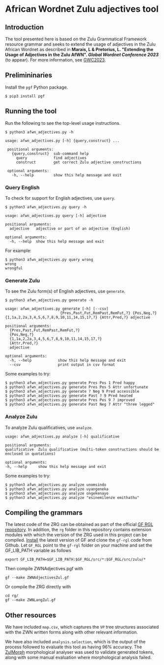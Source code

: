 # African Wordnet Zulu adjectives tool

## Introduction
The tool presented here is based on the Zulu Grammatical Framework resource grammar and seeks to extend the usage of adjectives in the Zulu African Wordnet as described in **Marais, L & Pretorius, L. "Extending the Usage of Adjectives in the Zulu AfWN". _Global Wordnet Conference 2023_** (to appear). For more information, see [GWC2023](https://www.hitz.eus/gwc2023/programme).

## Prelimininaries

Install the `pgf` Python package.

    $ pip3 install pgf

## Running the tool

Run the following to see the top-level usage instructions.

    $ python3 afwn_adjectives.py -h

    usage: afwn_adjectives.py [-h] {query,construct} ...

     positional arguments:
       {query,construct}  sub-command help
         query            find adjectives
         construct        get correct Zulu adjective constructions

     optional arguments:
       -h, --help         show this help message and exit

### Query English
To check for support for English adjectives, use `query`.

    $ python3 afwn_adjectives.py query -h

    usage: afwn_adjectives.py query [-h] adjective

    positional arguments:
      adjective   adjective or part of an adjective (English)

    optional arguments:
      -h, --help  show this help message and exit

For example:

    $ python3 afwn_adjectives.py query wrong
    wrong
    wrongful

### Generate Zulu
To see the Zulu form(s) of English adjectives, use `generate`.

    $ python3 afwn_adjectives.py generate -h

    usage: afwn_adjectives.py generate [-h] [--csv]
                             {Pres,Past,Fut,RemPast,RemFut,?} {Pos,Neg,?} {1,1a,2,2a,3,4,5,6,7,8,9,10,11,14,15,17,?} {Attr,Pred,?} adjective

    positional arguments:
      {Pres,Past,Fut,RemPast,RemFut,?}
      {Pos,Neg,?}
      {1,1a,2,2a,3,4,5,6,7,8,9,10,11,14,15,17,?}
      {Attr,Pred,?}
      adjective

    optional arguments:
      -h, --help            show this help message and exit
      --csv                 print output in csv format

Some examples to try:

    $ python3 afwn_adjectives.py generate Pres Pos 1 Pred happy
    $ python3 afwn_adjectives.py generate Pres Pos 5 Attr unfortunate
    $ python3 afwn_adjectives.py generate ? Neg 9 Pred accessible
    $ python3 afwn_adjectives.py generate Past ? 9 Pred heated
    $ python3 afwn_adjectives.py generate Pres Pos 9 ? improved
    $ python3 afwn_adjectives.py generate Past Neg 7 Attr "three legged"

### Analyze Zulu
To analyze Zulu qualificatives, use `analyze`.

    usage: afwn_adjectives.py analyze [-h] qualificative

    positional arguments:
    qualificative  Zulu qualificative (multi-token constructions should be enclosed in quotations)

    optional arguments:
    -h, --help     show this help message and exit

Some examples to try:

    $ python3 afwn_adjectives.py analyze unomsindo
    $ python3 afwn_adjectives.py analyze uyangeneka
    $ python3 afwn_adjectives.py analyze ongekenayo
    $ python3 afwn_adjectives.py analyze "esinemilenze emithathu"

## Compiling the grammars

The latest code of the ZRG can be obtained as part of the official [GF RGL repository](https://github.com/GrammaticalFramework/gf-rgl). In addition, the `rg` folder in this repository contains extension modules with which the version of the ZRG used in this project can be compiled. [Install](http://www.grammaticalframework.org/download/index.html) the latest version of GF and clone the `gf-rgl` code from Github. Let `GF_RGL` point to the `gf-rgl` folder on your machine and set the GF_LIB_PATH variable as follows

    export GF_LIB_PATH=$GF_LIB_PATH:$GF_RGL/src/*:$GF_RGL/src/zulu/*

Then compile ZWNAdjectives.pgf with

    gf --make ZWNAdjectivesZul.gf

Or compile the ZRG directly with

    cd rg/
    gf --make ZWNLangZul.gf

## Other resources

We have included `map.csv`, which captures the `VP` tree structures associated with the ZWN written forms along with other relevant information.

We have also included `analysis.selection`, which is the output of the process followed to evaluate this tool as having 96% accuracy. The [ZulMorph](https://portal.sadilar.org/FiniteState/demo/zulmorph/) morphological analyser was used to validate generated tokens, along with some manual evaluation where morphological analysis failed.

